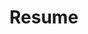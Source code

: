 <h1>Resume</h1>




</p>

<!--
 ```diff
- text in red
+ text in green
! text in orange
# text in gray
@@ text in purple (and bold)@@
```
--!>
